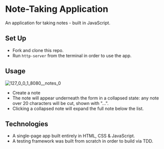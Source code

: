 # Note-Taking Application

An application for taking notes - built in JavaScript.

## Set Up
* Fork and clone this repo.
* Run ```http-server``` from the terminal in order to use the app.

## Usage

![127_0_0_1_8080__notes_0](https://cloud.githubusercontent.com/assets/21045269/21719880/e92b5d32-d417-11e6-8a33-f8ed62d979fd.jpg)

* Create a note
* The note will appear underneath the form in a collapsed state: any note over 20 characters will be cut, shown with "...".
* Clicking a collapsed note will expand the full note below the list.

## Technologies
* A single-page app built entirely in HTML, CSS & JavaScript.
* A testing framework was built from scratch in order to build via TDD.
